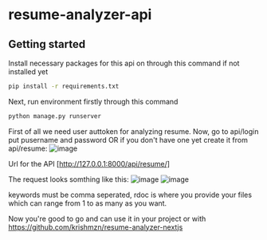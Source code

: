 ﻿# resume-analyzer-api

## Getting started

Install necessary packages for this api on through this command if not installed yet

```bash
pip install -r requirements.txt
```

Next, run environment firstly through this command

```bash
python manage.py runserver
```

First of all we need user auttoken for analyzing resume. Now, go to api/login put pusername and password OR if you don't have one yet create it from api/resume:
![image](https://github.com/krishmzn/resume-analyzer-django-api/assets/99157652/e7674d52-b77b-4fa1-8a7a-6f88461ff887)


Url for the API [http://127.0.0.1:8000/api/resume/]

The request looks somthing like this:
![image](https://github.com/krishmzn/resume-analyzer-django-api/assets/99157652/646c9f2e-afbb-4cba-b4dc-1e1752005c58)
![image](https://user-images.githubusercontent.com/99157652/233817830-7c07fdbb-5f94-47df-8fdd-30ea3ddfb4d8.png)

keywords must be comma seperated, rdoc is where you provide your files which can range from 1 to as many as you want.  

Now you're good to go and can use it in your project or with https://github.com/krishmzn/resume-analyzer-nextjs

